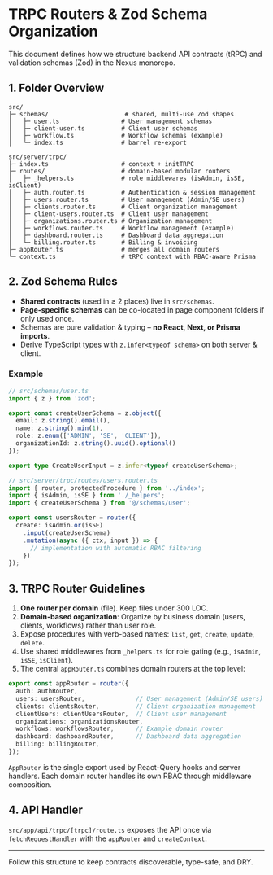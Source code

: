 # TRPC Routers & Zod Schema Organization

This document defines how we structure backend API contracts (tRPC) and validation schemas (Zod) in the Nexus monorepo.

## 1. Folder Overview

```
src/
├─ schemas/                     # shared, multi-use Zod shapes
│   ├─ user.ts                 # User management schemas
│   ├─ client-user.ts          # Client user schemas
│   ├─ workflow.ts             # Workflow schemas (example)
│   └─ index.ts                # barrel re-export

src/server/trpc/
├─ index.ts                    # context + initTRPC
├─ routes/                     # domain-based modular routers
│   ├─ _helpers.ts             # role middlewares (isAdmin, isSE, isClient)
│   ├─ auth.router.ts          # Authentication & session management
│   ├─ users.router.ts         # User management (Admin/SE users)
│   ├─ clients.router.ts       # Client organization management
│   ├─ client-users.router.ts  # Client user management
│   ├─ organizations.router.ts # Organization management
│   ├─ workflows.router.ts     # Workflow management (example)
│   ├─ dashboard.router.ts     # Dashboard data aggregation
│   └─ billing.router.ts       # Billing & invoicing
├─ appRouter.ts                # merges all domain routers
└─ context.ts                  # tRPC context with RBAC-aware Prisma
```

## 2. Zod Schema Rules

* **Shared contracts** (used in ≥ 2 places) live in `src/schemas`.
* **Page-specific schemas** can be co-located in page component folders if only used once.
* Schemas are pure validation & typing – **no React, Next, or Prisma imports**.
* Derive TypeScript types with `z.infer<typeof schema>` on both server & client.

### Example

```ts
// src/schemas/user.ts
import { z } from 'zod';

export const createUserSchema = z.object({
  email: z.string().email(),
  name: z.string().min(1),
  role: z.enum(['ADMIN', 'SE', 'CLIENT']),
  organizationId: z.string().uuid().optional()
});

export type CreateUserInput = z.infer<typeof createUserSchema>;
```

```ts
// src/server/trpc/routes/users.router.ts
import { router, protectedProcedure } from '../index';
import { isAdmin, isSE } from './_helpers';
import { createUserSchema } from '@/schemas/user';

export const usersRouter = router({
  create: isAdmin.or(isSE)
    .input(createUserSchema)
    .mutation(async ({ ctx, input }) => {
      // implementation with automatic RBAC filtering
    })
});
```

## 3. TRPC Router Guidelines

1. **One router per domain** (file). Keep files under 300 LOC.
2. **Domain-based organization**: Organize by business domain (users, clients, workflows) rather than user role.
3. Expose procedures with verb-based names: `list`, `get`, `create`, `update`, `delete`.
4. Use shared middlewares from `_helpers.ts` for role gating (e.g., `isAdmin`, `isSE`, `isClient`).
5. The central `appRouter.ts` combines domain routers at the top level:

```ts
export const appRouter = router({
  auth: authRouter,
  users: usersRouter,              // User management (Admin/SE users)
  clients: clientsRouter,          // Client organization management  
  clientUsers: clientUsersRouter,  // Client user management
  organizations: organizationsRouter,
  workflows: workflowsRouter,      // Example domain router
  dashboard: dashboardRouter,      // Dashboard data aggregation
  billing: billingRouter,
});
```

`AppRouter` is the single export used by React-Query hooks and server handlers. Each domain router handles its own RBAC through middleware composition.

## 4. API Handler

`src/app/api/trpc/[trpc]/route.ts` exposes the API once via `fetchRequestHandler` with the `appRouter` and `createContext`.

---

Follow this structure to keep contracts discoverable, type-safe, and DRY.
